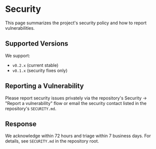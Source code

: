 # Security

This page summarizes the project's security policy and how to report vulnerabilities.

## Supported Versions

We support:

- `v0.2.x` (current stable)
- `v0.1.x` (security fixes only)

## Reporting a Vulnerability

Please report security issues privately via the repository's Security → "Report a vulnerability" flow or email the security contact listed in the repository's `SECURITY.md`.

## Response

We acknowledge within 72 hours and triage within 7 business days. For details, see `SECURITY.md` in the repository root.
